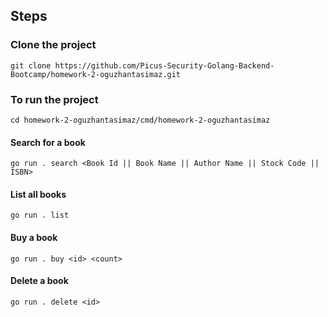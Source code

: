 ## Steps

### Clone the project
`git clone https://github.com/Picus-Security-Golang-Backend-Bootcamp/homework-2-oguzhantasimaz.git`

### To run the project
`cd homework-2-oguzhantasimaz/cmd/homework-2-oguzhantasimaz`
#### Search for a book
`go run . search <Book Id || Book Name || Author Name || Stock Code || ISBN>`
#### List all books
`go run . list`
#### Buy a book
`go run . buy <id> <count>`
#### Delete a book
`go run . delete <id>`



